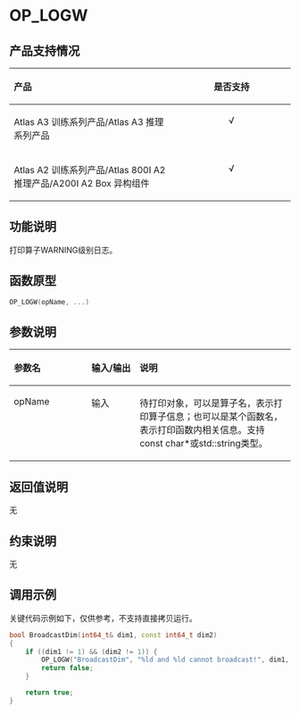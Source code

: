 # OP\_LOGW<a name="ZH-CN_TOPIC_0000002483335645"></a>

## 产品支持情况<a name="section8178181118225"></a>

<a name="table38301303189"></a>
<table><thead align="left"><tr id="row20831180131817"><th class="cellrowborder" valign="top" width="57.99999999999999%" id="mcps1.1.3.1.1"><p id="p1883113061818"><a name="p1883113061818"></a><a name="p1883113061818"></a><span id="ph20833205312295"><a name="ph20833205312295"></a><a name="ph20833205312295"></a>产品</span></p>
</th>
<th class="cellrowborder" align="center" valign="top" width="42%" id="mcps1.1.3.1.2"><p id="p783113012187"><a name="p783113012187"></a><a name="p783113012187"></a>是否支持</p>
</th>
</tr>
</thead>
<tbody><tr id="row220181016240"><td class="cellrowborder" valign="top" width="57.99999999999999%" headers="mcps1.1.3.1.1 "><p id="p48327011813"><a name="p48327011813"></a><a name="p48327011813"></a><span id="ph583230201815"><a name="ph583230201815"></a><a name="ph583230201815"></a><term id="zh-cn_topic_0000001312391781_term1253731311225"><a name="zh-cn_topic_0000001312391781_term1253731311225"></a><a name="zh-cn_topic_0000001312391781_term1253731311225"></a>Atlas A3 训练系列产品</term>/<term id="zh-cn_topic_0000001312391781_term12835255145414"><a name="zh-cn_topic_0000001312391781_term12835255145414"></a><a name="zh-cn_topic_0000001312391781_term12835255145414"></a>Atlas A3 推理系列产品</term></span></p>
</td>
<td class="cellrowborder" align="center" valign="top" width="42%" headers="mcps1.1.3.1.2 "><p id="p7948163910184"><a name="p7948163910184"></a><a name="p7948163910184"></a>√</p>
</td>
</tr>
<tr id="row173226882415"><td class="cellrowborder" valign="top" width="57.99999999999999%" headers="mcps1.1.3.1.1 "><p id="p14832120181815"><a name="p14832120181815"></a><a name="p14832120181815"></a><span id="ph1483216010188"><a name="ph1483216010188"></a><a name="ph1483216010188"></a><term id="zh-cn_topic_0000001312391781_term11962195213215"><a name="zh-cn_topic_0000001312391781_term11962195213215"></a><a name="zh-cn_topic_0000001312391781_term11962195213215"></a>Atlas A2 训练系列产品</term>/<term id="zh-cn_topic_0000001312391781_term1551319498507"><a name="zh-cn_topic_0000001312391781_term1551319498507"></a><a name="zh-cn_topic_0000001312391781_term1551319498507"></a>Atlas 800I A2 推理产品</term>/A200I A2 Box 异构组件</span></p>
</td>
<td class="cellrowborder" align="center" valign="top" width="42%" headers="mcps1.1.3.1.2 "><p id="p19948143911820"><a name="p19948143911820"></a><a name="p19948143911820"></a>√</p>
</td>
</tr>
</tbody>
</table>

## 功能说明<a name="section36583473819"></a>

打印算子WARNING级别日志。

## 函数原型<a name="section13230182415108"></a>

```Cpp
OP_LOGW(opName, ...)
```

## 参数说明<a name="section75395119104"></a>

<a name="zh-cn_topic_0122830089_table438764393513"></a>
<table><thead align="left"><tr id="zh-cn_topic_0122830089_row53871743113510"><th class="cellrowborder" valign="top" width="27.6%" id="mcps1.1.4.1.1"><p id="zh-cn_topic_0122830089_p1438834363520"><a name="zh-cn_topic_0122830089_p1438834363520"></a><a name="zh-cn_topic_0122830089_p1438834363520"></a>参数名</p>
</th>
<th class="cellrowborder" valign="top" width="17.119999999999997%" id="mcps1.1.4.1.2"><p id="p1769255516412"><a name="p1769255516412"></a><a name="p1769255516412"></a>输入/输出</p>
</th>
<th class="cellrowborder" valign="top" width="55.279999999999994%" id="mcps1.1.4.1.3"><p id="zh-cn_topic_0122830089_p173881843143514"><a name="zh-cn_topic_0122830089_p173881843143514"></a><a name="zh-cn_topic_0122830089_p173881843143514"></a>说明</p>
</th>
</tr>
</thead>
<tbody><tr id="zh-cn_topic_0122830089_row2038874343514"><td class="cellrowborder" valign="top" width="27.6%" headers="mcps1.1.4.1.1 "><p id="p93115273169"><a name="p93115273169"></a><a name="p93115273169"></a>opName</p>
</td>
<td class="cellrowborder" valign="top" width="17.119999999999997%" headers="mcps1.1.4.1.2 "><p id="p1410411283156"><a name="p1410411283156"></a><a name="p1410411283156"></a>输入</p>
</td>
<td class="cellrowborder" valign="top" width="55.279999999999994%" headers="mcps1.1.4.1.3 "><p id="p2090913710352"><a name="p2090913710352"></a><a name="p2090913710352"></a>待打印对象，可以是算子名，表示打印算子信息；也可以是某个函数名，表示打印函数内相关信息。支持const char*或std::string类型。</p>
</td>
</tr>
</tbody>
</table>

## 返回值说明<a name="section25791320141317"></a>

无

## 约束说明<a name="section186749179365"></a>

无

## 调用示例<a name="section423216448015"></a>

关键代码示例如下，仅供参考，不支持直接拷贝运行。

```Cpp
bool BroadcastDim(int64_t& dim1, const int64_t dim2)
{
    if ((dim1 != 1) && (dim2 != 1)) {
        OP_LOGW("BroadcastDim", "%ld and %ld cannot broadcast!", dim1, dim2);
        return false;
    }

    return true;
}
```

